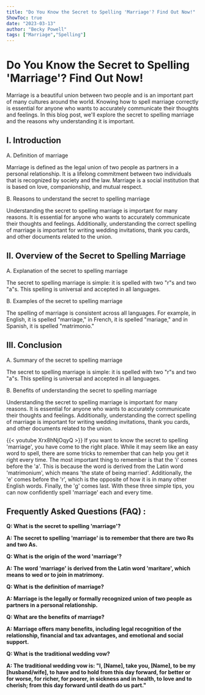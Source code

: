 ```yaml
---
title: "Do You Know the Secret to Spelling 'Marriage'? Find Out Now!"
ShowToc: true 
date: "2023-03-13"
author: "Becky Powell" 
tags: ["Marriage","Spelling"]
---
```

# Do You Know the Secret to Spelling 'Marriage'? Find Out Now!

Marriage is a beautiful union between two people and is an important part of many cultures around the world. Knowing how to spell marriage correctly is essential for anyone who wants to accurately communicate their thoughts and feelings. In this blog post, we'll explore the secret to spelling marriage and the reasons why understanding it is important.

## I. Introduction

A. Definition of marriage

Marriage is defined as the legal union of two people as partners in a personal relationship. It is a lifelong commitment between two individuals that is recognized by society and the law. Marriage is a social institution that is based on love, companionship, and mutual respect.

B. Reasons to understand the secret to spelling marriage

Understanding the secret to spelling marriage is important for many reasons. It is essential for anyone who wants to accurately communicate their thoughts and feelings. Additionally, understanding the correct spelling of marriage is important for writing wedding invitations, thank you cards, and other documents related to the union.

## II. Overview of the Secret to Spelling Marriage

A. Explanation of the secret to spelling marriage

The secret to spelling marriage is simple: it is spelled with two "r"s and two "a"s. This spelling is universal and accepted in all languages.

B. Examples of the secret to spelling marriage

The spelling of marriage is consistent across all languages. For example, in English, it is spelled "marriage," in French, it is spelled "mariage," and in Spanish, it is spelled "matrimonio."

## III. Conclusion

A. Summary of the secret to spelling marriage

The secret to spelling marriage is simple: it is spelled with two "r"s and two "a"s. This spelling is universal and accepted in all languages.

B. Benefits of understanding the secret to spelling marriage

Understanding the secret to spelling marriage is important for many reasons. It is essential for anyone who wants to accurately communicate their thoughts and feelings. Additionally, understanding the correct spelling of marriage is important for writing wedding invitations, thank you cards, and other documents related to the union.

{{< youtube Xrx8hNjOqyQ >}} 
If you want to know the secret to spelling 'marriage', you have come to the right place. While it may seem like an easy word to spell, there are some tricks to remember that can help you get it right every time. The most important thing to remember is that the 'i' comes before the 'a'. This is because the word is derived from the Latin word 'matrimonium', which means 'the state of being married'. Additionally, the 'e' comes before the 'r', which is the opposite of how it is in many other English words. Finally, the 'g' comes last. With these three simple tips, you can now confidently spell 'marriage' each and every time.

## Frequently Asked Questions (FAQ) :
**Q: What is the secret to spelling 'marriage'?**

**A: The secret to spelling 'marriage' is to remember that there are two Rs and two As.**

**Q: What is the origin of the word 'marriage'?**

**A: The word 'marriage' is derived from the Latin word 'maritare', which means to wed or to join in matrimony.**

**Q: What is the definition of marriage?**

**A: Marriage is the legally or formally recognized union of two people as partners in a personal relationship.**

**Q: What are the benefits of marriage?**

**A: Marriage offers many benefits, including legal recognition of the relationship, financial and tax advantages, and emotional and social support.**

**Q: What is the traditional wedding vow?**

**A: The traditional wedding vow is: "I, [Name], take you, [Name], to be my [husband/wife], to have and to hold from this day forward, for better or for worse, for richer, for poorer, in sickness and in health, to love and to cherish; from this day forward until death do us part."**





